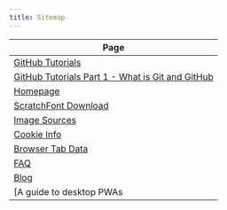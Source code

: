 ```yaml
---
title: Sitemap
---
```

| Page |
|------|
|[GitHub Tutorials](https://smileycreations15.com/GitHub-Tutorials)|
|[GitHub Tutorials Part 1 - What is Git and GitHub](https://smileycreations15.com/GitHub-Tutorials/1)|
|[Homepage](https://smileycreations15.com/)|
|[ScratchFont Download](https://smileycreations15.com/ScratchFont)|
|[Image Sources](https://smileycreations15.com/Image-Sources)|
|[Cookie Info](https://smileycreations15.com/Cookie-Info)|
|[Browser Tab Data](https://smileycreations15.com/data)|
|[FAQ](https://smileycreations15.com/FAQ)|
|[Blog](https://smileycreations15.com/blog)|
|[A guide to desktop PWAs | Part 1](https://smileycreations15.com/blog/web-development/PWA/pwa-guide-1)|
